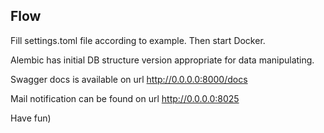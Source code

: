 ## Flow

Fill settings.toml file according to example. Then start Docker.

Alembic has initial DB structure version appropriate for data manipulating.

Swagger docs is available on url http://0.0.0.0:8000/docs

Mail notification can be found on url http://0.0.0.0:8025

Have fun)